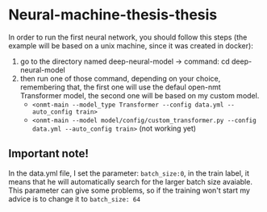 # Neural-machine-thesis-thesis

In order to run the first neural network, you should follow this steps (the example will be based on a unix machine, since it was created in docker):
1. go to the directory named deep-neural-model -> command: cd deep-neural-model
2. then run one of those command, depending on your choice, remembering that, the first one will use the defaul open-nmt Transformer model, the second one will be based on my custom model. 
    - `<onmt-main --model_type Transformer --config data.yml --auto_config train>`
    - `<onmt-main --model model/config/custom_transformer.py --config data.yml --auto_config train>` (not working yet)

## Important note!

In the data.yml file, I set the parameter: `batch_size:0`, in the train label, it means that he will automatically search for the larger batch size avaiable. This parameter can give some problems, so if the training won't start my advice is to change it to `batch_size: 64`
